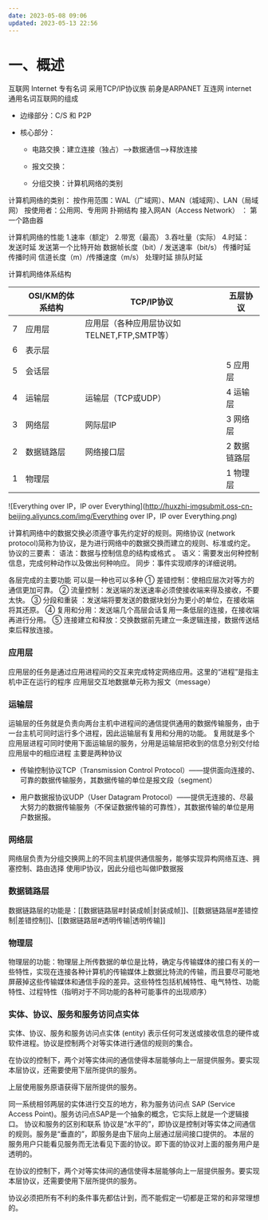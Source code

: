 ```yaml
---
date: 2023-05-08 09:06
updated: 2023-05-13 22:56
---
```

# 一、概述

互联网 Internet 专有名词 采用TCP/IP协议族 前身是ARPANET
互连网 internet 通用名词互联网的组成

* 边缘部分：C/S 和 P2P

* 核心部分：

    * 电路交换：建立连接（独占）-->数据通信-->释放连接

    * 报文交换：

    * 分组交换：计算机网络的类别

计算机网络的类别：
    按作用范围：WAL（广域网）、MAN（城域网）、LAN（局域网）
    按使用者：公用网、专用网
    扑朔结构
    接入网AN（Access Network） ： 第一个路由器

计算机网络的性能
    1.速率（额定）
    2.带宽（最高）
    3.吞吐量（实际）
    4.时延：    
        发送时延      发送第一个比特开始      数据帧长度（bit）/ 发送速率（bit/s）
        传播时延      传播时间   信道长度（m）/传播速度（m/s）
        处理时延
        排队时延

计算机网络体系结构

|     | OSI/KM的体系结构 | TCP/IP协议                                  | 五层协议       |
| --- | ---------------- | ------------------------------------------- | -------------- |
| 7   | 应用层           | 应用层（各种应用层协议如TELNET,FTP,SMTP等） |                |
| 6   | 表示层           |                                             |                |
| 5   | 会话层           |                                             | 5   应用层     |
| 4   | 运输层           | 运输层（TCP或UDP）                          | 4    运输层    |
| 3   | 网络层           | 网际层IP                                    | 3    网络层    |
| 2   | 数据链路层       | 网络接口层                                  | 2   数据链路层 |
| 1   | 物理层           |                                             | 1    物理层    |

![Everything over IP，IP over Everything](http://huxzhi-imgsubmit.oss-cn-beijing.aliyuncs.com/img/Everything over IP，IP over Everything.png)

计算机网络中的数据交换必须遵守事先约定好的规则。网络协议 (network protocol)简称为协议，是为进行网络中的数据交换而建立的规则、标准或约定。
协议的三要素：
语法：数据与控制信息的结构或格式 。
语义：需要发出何种控制信息，完成何种动作以及做出何种响应。
同步：事件实现顺序的详细说明。

各层完成的主要功能
可以是一种也可以多种
① 差错控制：使相应层次对等方的通信更加可靠。
② 流量控制：发送端的发送速率必须使接收端来得及接收，不要太快。
③ 分段和重装 ：发送端将要发送的数据块划分为更小的单位，在接收端将其还原。
④ 复用和分用：发送端几个高层会话复用一条低层的连接，在接收端再进行分用。
⑤ 连接建立和释放：交换数据前先建立一条逻辑连接，数据传送结束后释放连接。

### 应用层
应用层的任务是通过应用进程间的交互来完成特定网络应用。这里的“进程”是指主机中正在运行的程序
应用层交互地数据单元称为报文（message）

### 运输层
运输层的任务就是负责向两台主机中进程间的通信提供通用的数据传输服务，由于一台主机可同时运行多个进程，因此运输层有复用和分用的功能。
复用就是多个应用层进程可同时使用下面运输层的服务，分用是运输层把收到的信息分别交付给应用层中的相应进程
主要是两种协议

* 传输控制协议TCP（Transmission Control Protocol）——提供面向连接的、可靠的数据传输服务，其数据传输的单位是报文段（segment）

* 用户数据报协议UDP（User Datagram Protocol）——提供无连接的、尽最大努力的数据传输服务（不保证数据传输的可靠性），其数据传输的单位是用户数据报。

### 网络层
网络层负责为分组交换网上的不同主机提供通信服务，能够实现异构网络互连、拥塞控制、路由选择
使用IP协议，因此分组也叫做IP数据报

### 数据链路层

数据链路层的功能是：[[数据链路层#封装成帧|封装成帧]]、[[数据链路层#差错控制|差错控制]]、[[数据链路层#透明传输|透明传输]]
### 物理层
物理层的功能：物理层上所传数据的单位是比特，确定与传输媒体的接口有关的一些特性，实现在连接各种计算机的传输媒体上数据比特流的传输，而且要尽可能地屏蔽掉这些传输媒体和通信手段的差异。这些特性包括机械特性、电气特性、功能特性、过程特性（指明对于不同功能的各种可能事件的出现顺序）

### 实体、协议、服务和服务访问点实体

实体、协议、服务和服务访问点实体 (entity) 表示任何可发送或接收信息的硬件或软件进程。协议是控制两个对等实体进行通信的规则的集合。

在协议的控制下，两个对等实体间的通信使得本层能够向上一层提供服务。要实现本层协议，还需要使用下层所提供的服务。

上层使用服务原语获得下层所提供的服务。

同一系统相邻两层的实体进行交互的地方，称为服务访问点 SAP (Service Access Point)。服务访问点SAP是一个抽象的概念，它实际上就是一个逻辑接口。
协议和服务的区别和联系
协议是“水平的”，即协议是控制对等实体之间通信的规则。服务是“垂直的”，即服务是由下层向上层通过层间接口提供的。
本层的服务用户只能看见服务而无法看见下面的协议。即下面的协议对上面的服务用户是透明的。

在协议的控制下，两个对等实体间的通信使得本层能够向上一层提供服务。要实现本层协议，还需要使用下层所提供的服务。

协议必须把所有不利的条件事先都估计到，而不能假定一切都是正常的和非常理想的。
